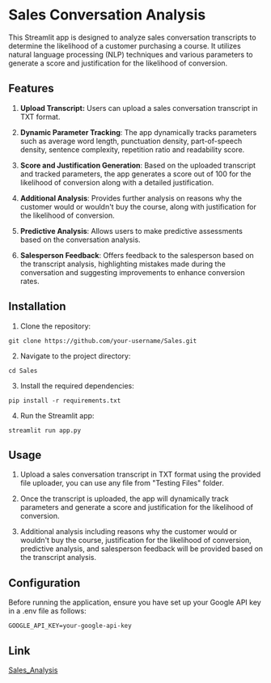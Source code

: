 # Sales Conversation Analysis
This Streamlit app is designed to analyze sales conversation transcripts to determine the likelihood of a customer purchasing a course. It utilizes natural language processing (NLP) techniques and various parameters to generate a score and justification for the likelihood of conversion.

## Features

1. **Upload Transcript:** Users can upload a sales conversation transcript in TXT format.
   
2. **Dynamic Parameter Tracking**: The app dynamically tracks parameters such as average word length, punctuation density, part-of-speech density, sentence complexity, repetition ratio and readability score.

3. **Score and Justification Generation**: Based on the uploaded transcript and tracked parameters, the app generates a score out of 100 for the likelihood of conversion along with a detailed justification.

4. **Additional Analysis**: Provides further analysis on reasons why the customer would or wouldn't buy the course, along with justification for the likelihood of conversion.

5. **Predictive Analysis**: Allows users to make predictive assessments based on the conversation analysis.

6. **Salesperson Feedback**: Offers feedback to the salesperson based on the transcript analysis, highlighting mistakes made during the conversation and suggesting improvements to enhance conversion rates.


## **Installation**

1. Clone the repository:

```
git clone https://github.com/your-username/Sales.git
```

2. Navigate to the project directory:

```
cd Sales
```

3. Install the required dependencies:

```
pip install -r requirements.txt
```

4. Run the Streamlit app:

```
streamlit run app.py
```


## **Usage**

1. Upload a sales conversation transcript in TXT format using the provided file uploader, you can use any file from "Testing Files" folder. 
   
2. Once the transcript is uploaded, the app will dynamically track parameters and generate a score and justification for the likelihood of conversion.
   
3. Additional analysis including reasons why the customer would or wouldn't buy the course, justification for the likelihood of conversion, predictive analysis, and salesperson feedback will be provided based on the transcript analysis.


## **Configuration**

Before running the application, ensure you have set up your Google API key in a .env file as follows:

```
GOOGLE_API_KEY=your-google-api-key
```


## Link

[Sales_Analysis](https://salesanalysis-mg8solktkyfvamm95yozwe.streamlit.app/)

